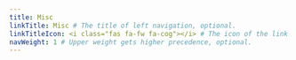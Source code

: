 ```yaml
---
title: Misc
linkTitle: Misc # The title of left navigation, optional.
linkTitleIcon: <i class="fas fa-fw fa-cog"></i> # The icon of the link title, optional.
navWeight: 1 # Upper weight gets higher precedence, optional.
---
```

